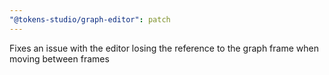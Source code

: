 ```yaml
---
"@tokens-studio/graph-editor": patch
---
```


Fixes an issue with the editor losing the reference to the graph frame when moving between frames
